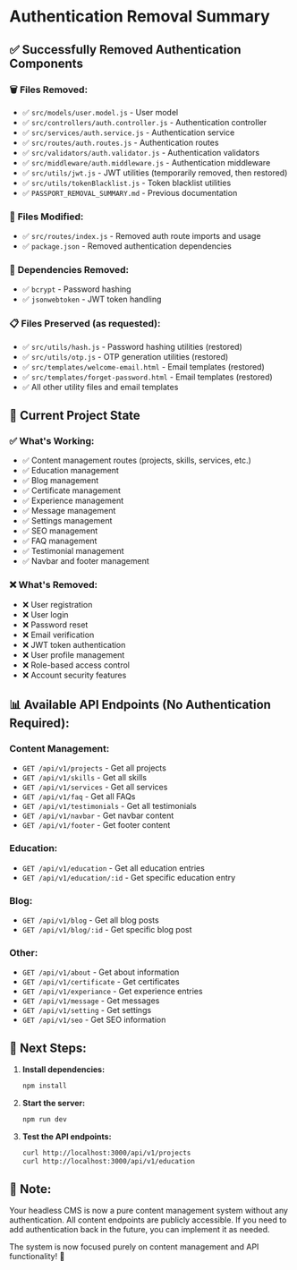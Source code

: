 # Authentication Removal Summary

## ✅ **Successfully Removed Authentication Components**

### 🗑️ **Files Removed:**
- ✅ `src/models/user.model.js` - User model
- ✅ `src/controllers/auth.controller.js` - Authentication controller
- ✅ `src/services/auth.service.js` - Authentication service
- ✅ `src/routes/auth.routes.js` - Authentication routes
- ✅ `src/validators/auth.validator.js` - Authentication validators
- ✅ `src/middleware/auth.middleware.js` - Authentication middleware
- ✅ `src/utils/jwt.js` - JWT utilities (temporarily removed, then restored)
- ✅ `src/utils/tokenBlacklist.js` - Token blacklist utilities
- ✅ `PASSPORT_REMOVAL_SUMMARY.md` - Previous documentation

### 📝 **Files Modified:**
- ✅ `src/routes/index.js` - Removed auth route imports and usage
- ✅ `package.json` - Removed authentication dependencies

### 🔧 **Dependencies Removed:**
- ✅ `bcrypt` - Password hashing
- ✅ `jsonwebtoken` - JWT token handling

### 📋 **Files Preserved (as requested):**
- ✅ `src/utils/hash.js` - Password hashing utilities (restored)
- ✅ `src/utils/otp.js` - OTP generation utilities (restored)
- ✅ `src/templates/welcome-email.html` - Email templates (restored)
- ✅ `src/templates/forget-password.html` - Email templates (restored)
- ✅ All other utility files and email templates

## 🚀 **Current Project State**

### ✅ **What's Working:**
- ✅ Content management routes (projects, skills, services, etc.)
- ✅ Education management
- ✅ Blog management
- ✅ Certificate management
- ✅ Experience management
- ✅ Message management
- ✅ Settings management
- ✅ SEO management
- ✅ FAQ management
- ✅ Testimonial management
- ✅ Navbar and footer management

### ❌ **What's Removed:**
- ❌ User registration
- ❌ User login
- ❌ Password reset
- ❌ Email verification
- ❌ JWT token authentication
- ❌ User profile management
- ❌ Role-based access control
- ❌ Account security features

## 📊 **Available API Endpoints (No Authentication Required):**

### **Content Management:**
- `GET /api/v1/projects` - Get all projects
- `GET /api/v1/skills` - Get all skills
- `GET /api/v1/services` - Get all services
- `GET /api/v1/faq` - Get all FAQs
- `GET /api/v1/testimonials` - Get all testimonials
- `GET /api/v1/navbar` - Get navbar content
- `GET /api/v1/footer` - Get footer content

### **Education:**
- `GET /api/v1/education` - Get all education entries
- `GET /api/v1/education/:id` - Get specific education entry

### **Blog:**
- `GET /api/v1/blog` - Get all blog posts
- `GET /api/v1/blog/:id` - Get specific blog post

### **Other:**
- `GET /api/v1/about` - Get about information
- `GET /api/v1/certificate` - Get certificates
- `GET /api/v1/experiance` - Get experience entries
- `GET /api/v1/message` - Get messages
- `GET /api/v1/setting` - Get settings
- `GET /api/v1/seo` - Get SEO information

## 🎯 **Next Steps:**

1. **Install dependencies:**
   ```bash
   npm install
   ```

2. **Start the server:**
   ```bash
   npm run dev
   ```

3. **Test the API endpoints:**
   ```bash
   curl http://localhost:3000/api/v1/projects
   curl http://localhost:3000/api/v1/education
   ```

## 📝 **Note:**
Your headless CMS is now a pure content management system without any authentication. All content endpoints are publicly accessible. If you need to add authentication back in the future, you can implement it as needed.

The system is now focused purely on content management and API functionality! 🚀

